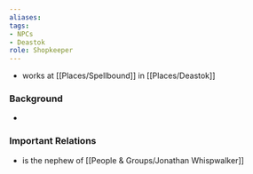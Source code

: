 ```yaml
---
aliases: 
tags: 
- NPCs
- Deastok
role: Shopkeeper
---
```


-  works at [[Places/Spellbound]] in [[Places/Deastok]]

### Background
-  

### Important Relations
-  is the nephew of [[People & Groups/Jonathan Whispwalker]]